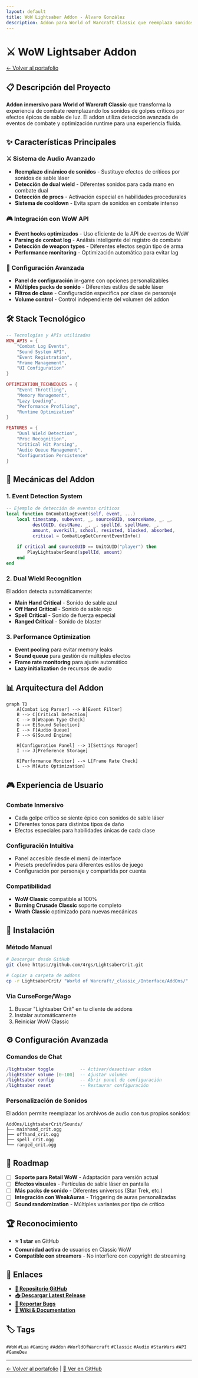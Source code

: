 ```yaml
---
layout: default
title: WoW Lightsaber Addon - Álvaro González
description: Addon para World of Warcraft Classic que reemplaza sonidos de críticos con efectos de sable de luz
---
```


# ⚔️ WoW Lightsaber Addon

[← Volver al portafolio](../)

## 📋 Descripción del Proyecto

**Addon inmersivo para World of Warcraft Classic** que transforma la experiencia de combate reemplazando los sonidos de golpes críticos por efectos épicos de sable de luz. El addon utiliza detección avanzada de eventos de combate y optimización runtime para una experiencia fluida.

## ✨ Características Principales

### ⚔️ Sistema de Audio Avanzado
- **Reemplazo dinámico de sonidos** - Sustituye efectos de críticos por sonidos de sable láser
- **Detección de dual wield** - Diferentes sonidos para cada mano en combate dual
- **Detección de procs** - Activación especial en habilidades procedurales
- **Sistema de cooldown** - Evita spam de sonidos en combate intenso

### 🎮 Integración con WoW API
- **Event hooks optimizados** - Uso eficiente de la API de eventos de WoW
- **Parsing de combat log** - Análisis inteligente del registro de combate
- **Detección de weapon types** - Diferentes efectos según tipo de arma
- **Performance monitoring** - Optimización automática para evitar lag

### 🔧 Configuración Avanzada
- **Panel de configuración** in-game con opciones personalizables
- **Múltiples packs de sonido** - Diferentes estilos de sable láser
- **Filtros de clase** - Configuración específica por clase de personaje
- **Volume control** - Control independiente del volumen del addon

## 🛠️ Stack Tecnológico

```lua
-- Tecnologías y APIs utilizadas
WOW_APIS = {
    "Combat Log Events",
    "Sound System API", 
    "Event Registration",
    "Frame Management",
    "UI Configuration"
}

OPTIMIZATION_TECHNIQUES = {
    "Event Throttling",
    "Memory Management",
    "Lazy Loading",
    "Performance Profiling",
    "Runtime Optimization"
}

FEATURES = {
    "Dual Wield Detection",
    "Proc Recognition", 
    "Critical Hit Parsing",
    "Audio Queue Management",
    "Configuration Persistence"
}
```

## 🎯 Mecánicas del Addon

### **1. Event Detection System**
```lua
-- Ejemplo de detección de eventos críticos
local function OnCombatLogEvent(self, event, ...)
    local timestamp, subevent, _, sourceGUID, sourceName, _, _, 
          destGUID, destName, _, _, spellId, spellName, _, 
          amount, overkill, school, resisted, blocked, absorbed, 
          critical = CombatLogGetCurrentEventInfo()
    
    if critical and sourceGUID == UnitGUID("player") then
        PlayLightsaberSound(spellId, amount)
    end
end
```

### **2. Dual Wield Recognition**
El addon detecta automáticamente:
- **Main Hand Critical** - Sonido de sable azul
- **Off Hand Critical** - Sonido de sable rojo  
- **Spell Critical** - Sonido de fuerza especial
- **Ranged Critical** - Sonido de blaster

### **3. Performance Optimization**
- **Event pooling** para evitar memory leaks
- **Sound queue** para gestión de múltiples efectos
- **Frame rate monitoring** para ajuste automático
- **Lazy initialization** de recursos de audio

## 📊 Arquitectura del Addon

```mermaid
graph TD
    A[Combat Log Parser] --> B[Event Filter]
    B --> C[Critical Detection]
    C --> D[Weapon Type Check]
    D --> E[Sound Selection]
    E --> F[Audio Queue]
    F --> G[Sound Engine]
    
    H[Configuration Panel] --> I[Settings Manager]
    I --> J[Preference Storage]
    
    K[Performance Monitor] --> L[Frame Rate Check]
    L --> M[Auto Optimization]
```

## 🎮 Experiencia de Usuario

### **Combate Inmersivo**
- Cada golpe crítico se siente épico con sonidos de sable láser
- Diferentes tonos para distintos tipos de daño
- Efectos especiales para habilidades únicas de cada clase

### **Configuración Intuitiva**
- Panel accesible desde el menú de interface
- Presets predefinidos para diferentes estilos de juego
- Configuración por personaje y compartida por cuenta

### **Compatibilidad**
- **WoW Classic** compatible al 100%
- **Burning Crusade Classic** soporte completo
- **Wrath Classic** optimizado para nuevas mecánicas

## 🔧 Instalación

### **Método Manual**
```bash
# Descargar desde GitHub
git clone https://github.com/4rgs/LightsaberCrit.git

# Copiar a carpeta de addons
cp -r LightsaberCrit/ "World of Warcraft/_classic_/Interface/AddOns/"
```

### **Via CurseForge/Wago**
1. Buscar "Lightsaber Crit" en tu cliente de addons
2. Instalar automáticamente
3. Reiniciar WoW Classic

## ⚙️ Configuración Avanzada

### **Comandos de Chat**
```lua
/lightsaber toggle          -- Activar/desactivar addon
/lightsaber volume [0-100]  -- Ajustar volumen
/lightsaber config          -- Abrir panel de configuración
/lightsaber reset           -- Restaurar configuración
```

### **Personalización de Sonidos**
El addon permite reemplazar los archivos de audio con tus propios sonidos:
```
AddOns/LightsaberCrit/Sounds/
├── mainhand_crit.ogg
├── offhand_crit.ogg
├── spell_crit.ogg
└── ranged_crit.ogg
```

## 🎯 Roadmap

- [ ] **Soporte para Retail WoW** - Adaptación para versión actual
- [ ] **Efectos visuales** - Partículas de sable láser en pantalla
- [ ] **Más packs de sonido** - Diferentes universos (Star Trek, etc.)
- [ ] **Integración con WeakAuras** - Triggering de auras personalizadas
- [ ] **Sound randomization** - Múltiples variantes por tipo de crítico

## 🏆 Reconocimiento

- **⭐ 1 star** en GitHub
- **Comunidad activa** de usuarios en Classic WoW
- **Compatible con streamers** - No interfiere con copyright de streaming

## 🔗 Enlaces

- **[📁 Repositorio GitHub](https://github.com/4rgs/LightsaberCrit)**
- **[📥 Descargar Latest Release](https://github.com/4rgs/LightsaberCrit/releases)**
- **[🐛 Reportar Bugs](https://github.com/4rgs/LightsaberCrit/issues)**
- **[📖 Wiki & Documentation](https://github.com/4rgs/LightsaberCrit/wiki)**

## 🏷️ Tags

`#WoW` `#Lua` `#Gaming` `#Addon` `#WorldOfWarcraft` `#Classic` `#Audio` `#StarWars` `#API` `#GameDev`

---

[← Volver al portafolio](../) | [🔗 Ver en GitHub](https://github.com/4rgs/LightsaberCrit)